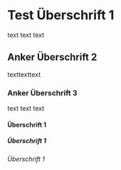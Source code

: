 # Test Überschrift 1
text text text

## Anker Überschrift 2

texttexttext

### Anker Überschrift 3

text text text

#### Überschrift 1

##### Überschrift 1

###### Überschrift 1


    
    


